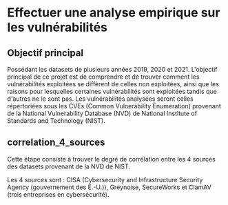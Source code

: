 # Effectuer une analyse empirique sur les vulnérabilités

## Objectif principal
Possédant les datasets de plusieurs années 2019, 2020 et 2021.
L'objectif principal de ce projet est de comprendre et de trouver comment les vulnérabilités exploitées se diffèrent de celles non exploitées, 
ainsi que les raisons pour lesquelles certaines vulnérabilités sont exploitées tandis que d'autres ne le sont pas. 
Les vulnérabilités analysées seront celles répertoriées sous les CVEs (Common Vulnerability Enumeration) provenant de la National Vulnerability Database (NVD) 
de National Institute of Standards and Technology (NIST).

## correlation_4_sources
Cette étape consiste à trouver le degré de corrélation entre les 4 sources des datasets provenant de la NVD de NIST.

Les 4 sources sont : CISA (Cybersecurity and Infrastructure Security Agency (gouvernement des É.-U.)), Greynoise, SecureWorks et ClamAV (trois entreprises en cybersécurité).

